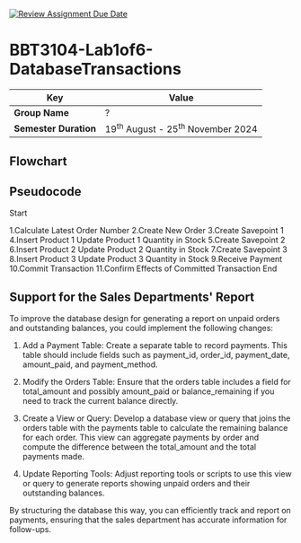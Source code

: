[![Review Assignment Due Date](https://classroom.github.com/assets/deadline-readme-button-22041afd0340ce965d47ae6ef1cefeee28c7c493a6346c4f15d667ab976d596c.svg)](https://classroom.github.com/a/r-tQZu0l)
# BBT3104-Lab1of6-DatabaseTransactions


| **Key**                                                               | Value                                                                                                                                                                              |
|---------------|---------------------------------------------------------|
| **Group Name**                                                               | ? |
| **Semester Duration**                                                 | 19<sup>th</sup> August - 25<sup>th</sup> November 2024                                                                                                                       |

## Flowchart

## Pseudocode

Start

1.Calculate Latest Order Number
2.Create New Order
3.Create Savepoint 1
4.Insert Product 1
Update Product 1 Quantity in Stock
5.Create Savepoint 2
6.Insert Product 2
Update Product 2 Quantity in Stock
7.Create Savepoint 3
8.Insert Product 3
Update Product 3 Quantity in Stock
9.Receive Payment
10.Commit Transaction
11.Confirm Effects of Committed Transaction
End

## Support for the Sales Departments' Report


To improve the database design for generating a report on unpaid orders and outstanding balances, you could implement the following changes:

1. Add a Payment Table: Create a separate table to record payments. This table should include fields such as payment_id, order_id, payment_date, amount_paid, and payment_method.

2. Modify the Orders Table: Ensure that the orders table includes a field for total_amount and possibly amount_paid or balance_remaining if you need to track the current balance directly.

3. Create a View or Query: Develop a database view or query that joins the orders table with the payments table to calculate the remaining balance for each order. This view can aggregate payments by order and compute the difference between the total_amount and the total payments made.

4. Update Reporting Tools: Adjust reporting tools or scripts to use this view or query to generate reports showing unpaid orders and their outstanding balances.

By structuring the database this way, you can efficiently track and report on payments, ensuring that the sales department has accurate information for follow-ups.
